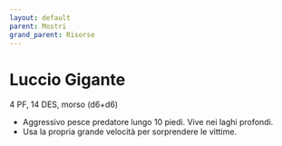 ```yaml
---
layout: default
parent: Mostri
grand_parent: Risorse
---
```


# Luccio Gigante

4 PF, 14 DES, morso (d6+d6)

- Aggressivo pesce predatore lungo 10 piedi. Vive nei laghi profondi. 
- Usa la propria grande velocità per sorprendere le vittime.